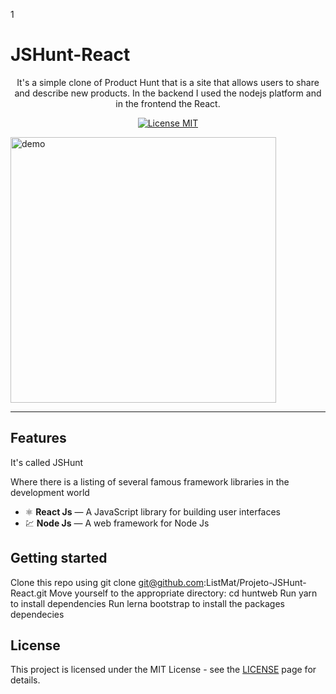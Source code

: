 
1 <h1 align="center">
# JSHunt-React


<p align="center">
It's a simple clone of Product Hunt that is a site that allows users to share and describe new products. In the backend I used the nodejs platform and in the frontend the React.</p>

<p align="center">
  <a href="https://opensource.org/licenses/MIT">
    <img src="https://img.shields.io/badge/License-MIT-blue.svg" alt="License MIT">
  </a>
</p>

[//]: # (Add your gifs/images here:)
<div>
  <img src="https://media.giphy.com/media/hrq0haHP9GZyJt0FfO/giphy.gif" alt="demo" height="425">
</div>

<hr />

## Features
[//]: # (Add the features of your project here:)
It's called JSHunt

Where there is a listing of several famous framework libraries in the development world

- ⚛️ **React Js** — A JavaScript library for building user interfaces
- 💹 **Node Js** — A web framework for Node Js

## Getting started

Clone this repo using git clone git@github.com:ListMat/Projeto-JSHunt-React.git
Move yourself to the appropriate directory: cd huntweb
Run yarn to install dependencies
Run lerna bootstrap to install the packages dependecies

## License

This project is licensed under the MIT License - see the [LICENSE](https://opensource.org/licenses/MIT) page for details.
